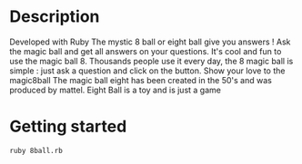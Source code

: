 <h1>Description</h1>

Developed with Ruby
The mystic 8 ball or eight ball give you answers ! Ask the magic ball and get all answers on your questions. It's cool and fun to use the magic ball 8. Thousands people use it every day, the 8 magic ball is simple : just ask a question and click on the button. Show your love to the magic8ball The magic ball eight has been created in the 50's and was produced by mattel. Eight Ball is a toy and is just a game

<h1>Getting started</h1>

```ruby 8ball.rb```
